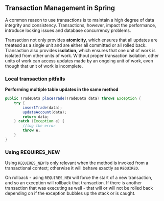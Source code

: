 ## Transaction Management in Spring

A common reason to use transactions is to maintain a high degree of data integrity and consistency. Transactions, however, impact the performance, introduce locking issues and database concurrency problems.

Transaction not only provides **atomicity**, which ensures that all updates are treatesd as a single unit and are either all committed or all rolled back. Transaction also provides **isolation**, which ensures that one unit of work is isolated from other units of work. Without proper transaction isolation, other units of work can access updates made by an ongoing unit of work, even though that unit of work is incomplete.

### Local transaction pitfalls

**Performing multiple table updates in the same method**

```java
public TradeData placeTrade(TradeData data) throws Exception {
    try {
        insertTrade(data);
        updateAccount(data);
        return data;
    } catch (Exception e) {
        //log the error
        throw e;
    }
}
```

### Using REQUIRES_NEW

Using `REQUIRES_NEW` is only relevant when the method is invoked from a transactional context; otherwise it will behave exactly as `REQUIRED`.

On rollback - using `REQUIRES_NEW` will force the start of a new transaction, and so an exception will rollback that transaction. If there is another transaction that was executing as well - that will or will not be rolled back depending on if the exception bubbles up the stack or is caught. 